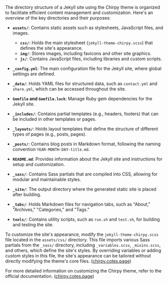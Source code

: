 The directory structure of a Jekyll site using the Chirpy theme is organized to facilitate efficient content management and customization. Here's an overview of the key directories and their purposes:

- **`assets/`**: Contains static assets such as stylesheets, JavaScript files, and images.
  - **`css/`**: Holds the main stylesheet (`jekyll-theme-chirpy.scss`) that defines the site's appearance.
  - **`img/`**: Stores images, including favicons and other site graphics.
  - **`js/`**: Contains JavaScript files, including libraries and custom scripts.

- **`_config.yml`**: The main configuration file for the Jekyll site, where global settings are defined.
- **`_data/`**: Holds YAML files for structured data, such as `contact.yml` and `share.yml`, which can be accessed throughout the site.
- **`Gemfile` and `Gemfile.lock`**: Manage Ruby gem dependencies for the Jekyll site.
- **`_includes/`**: Contains partial templates (e.g., headers, footers) that can be included in other templates or pages.
- **`_layouts/`**: Holds layout templates that define the structure of different types of pages (e.g., posts, pages).
- **`_posts/`**: Contains blog posts in Markdown format, following the naming convention `YEAR-MONTH-DAY-title.md`.
- **`README.md`**: Provides information about the Jekyll site and instructions for setup and customization.
- **`_sass/`**: Contains Sass partials that are compiled into CSS, allowing for modular and maintainable styles.
- **`_site/`**: The output directory where the generated static site is placed after building.
- **`_tabs/`**: Holds Markdown files for navigation tabs, such as "About," "Archives," "Categories," and "Tags."
- **`tools/`**: Contains utility scripts, such as `run.sh` and `test.sh`, for building and testing the site.

To customize the site's appearance, modify the `jekyll-theme-chirpy.scss` file located in the `assets/css/` directory. This file imports various Sass partials from the `_sass/` directory, including `_variables.scss`, `_mixins.scss`, and others, which define the site's styles. By overriding variables or adding custom styles in this file, the site's appearance can be tailored without directly modifying the theme's core files. ([chirpy.cotes.page](https://chirpy.cotes.page/posts/getting-started/?utm_source=chatgpt.com))

For more detailed information on customizing the Chirpy theme, refer to the official documentation. ([chirpy.cotes.page](https://chirpy.cotes.page/posts/getting-started/?utm_source=chatgpt.com)) 